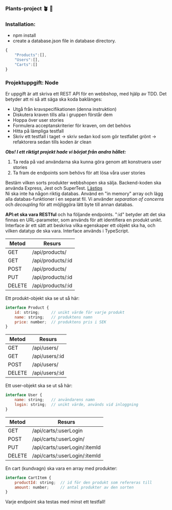 ### Plants-project :potted_plant: :cherry_blossom:
### Installation:
- npm install
- create a database.json file in database directory. 

```javascript
{
    "Products":[],
    "Users":[],
    "Carts":[]
}
```

### Projektuppgift: Node
Er uppgift är att skriva ett REST API för en webbshop, med hjälp av TDD. Det betyder att ni så att säga ska koda baklänges:

- Utgå från kravspecifikationen (denna instruktion)
- Diskutera kraven tills alla i gruppen förstår dem
- Hoppa över user stories
- Formulera acceptanskriterier för kraven, om det behövs
- Hitta på lämpliga testfall
- Skriv ett testfall i taget → skriv sedan kod som gör testfallet grönt → refaktorera sedan tills koden är clean

***Obs! I ett riktigt projekt hade vi börjat från andra hållet:***
1. Ta reda på vad användarna ska kunna göra genom att konstruera user stories
2. Ta fram de endpoints som behövs för att lösa våra user stories

Bestäm vilken sorts produkter webbshopen ska sälja.
Backend-koden ska använda Express, Jest och SuperTest. [Lästips](https://dev.to/franciscomendes10866/testing-express-api-with-jest-and-supertest-3gf) \
Ni ska inte ha någon riktig databas. Använd en "in memory" array och lägg alla databas-funktioner i en separat fil. 
Vi använder *separation of concerns* och *decoupling* för att möjliggöra lätt byte till annan databas.

**API:et ska vara RESTful** och ha följande endpoints. ":id" betyder att det ska finnas en URL-parameter, som används för att identifiera en produkt unikt. Interface är ett sätt att beskriva vilka egenskaper ett objekt ska ha, och vilken datatyp de ska vara. Interface används i TypeScript.

| Metod	| Resurs |
| -------- | -------- | 
| GET |	/api/products/ |
| GET | /api/products/:id |
| POST | /api/products/ |
| PUT |	/api/products/:id |
| DELETE | /api/products/:id |

Ett produkt-objekt ska se ut så här:
```javascript
interface Product {
    id: string; 	// unikt värde för varje produkt
    name: string;   // produktens namn
    price: number;  // produktens pris i SEK
}
```

| Metod | Resurs |
| -------- | -------- | 
| GET |	/api/users/ |
| GET |	/api/users/:id |
| POST | /api/users/ |
| DELETE | /api/users/:id |

Ett user-objekt ska se ut så här:
```javascript
interface User {
    name: string;   // användarens namn
    login: string;  // unikt värde, används vid inloggning
}
```
| Metod | Resurs |
| -------- | -------- | 
| GET |	/api/carts/:userLogin |
| POST | /api/carts/:userLogin/ |
| PUT | /api/carts/:userLogin/:itemId |
| DELETE | /api/carts/:userLogin/:itemId |

En cart (kundvagn) ska vara en array med produkter:
```javascript
interface CartItem {
    productId: string;  // id för den produkt som refereras till
    amount: number; 	// antal produkter av den sorten
}
```
Varje endpoint ska testas med minst ett testfall!


